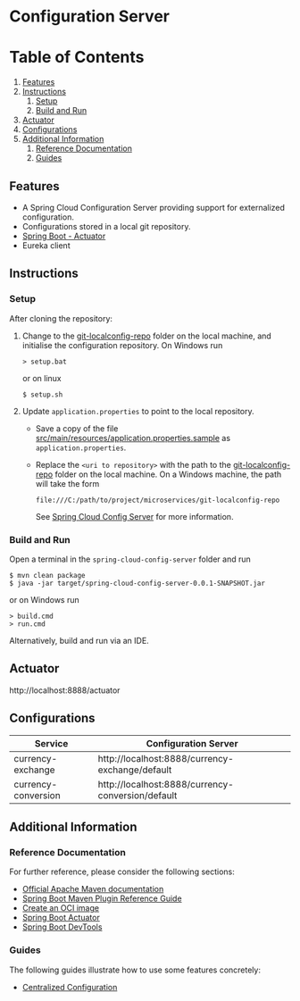 # Configuration Server

# Table of Contents
1. [Features](#features)
1. [Instructions](#instructions)
    1. [Setup](#setup)
    1. [Build and Run](#build-and-run)
1. [Actuator](#actuator)
1. [Configurations](#configurations)
1. [Additional Information](#additional-information)
   1. [Reference Documentation](#reference-documentation)
   1. [Guides](#guides)

## Features

- A Spring Cloud Configuration Server providing support for externalized configuration.
- Configurations stored in a local git repository.
- [Spring Boot - Actuator](http://localhost:8888/actuator)
- Eureka client

## Instructions
### Setup
After cloning the repository:
1. Change to the [git-localconfig-repo](git-localconfig-repo) folder on the local machine, and initialise the configuration repository. On Windows run

   ```
   > setup.bat
   ```
   or on linux
   ```
   $ setup.sh
   ```

2. Update `application.properties` to point to the local repository.
    - Save a copy of the file [src/main/resources/application.properties.sample](spring-cloud-config-server/src/main/resources/application.properties.sample)
      as `application.properties`.
    - Replace the `<uri to repository>` with the path to the [git-localconfig-repo](git-localconfig-repo) folder on the local machine.
      On a Windows machine, the path will take the form

        ```
        file:///C:/path/to/project/microservices/git-localconfig-repo
        ```
        See [Spring Cloud Config Server](https://cloud.spring.io/spring-cloud-config/multi/multi__spring_cloud_config_server.html#_spring_cloud_config_server)
      for more information.


### Build and Run
Open a terminal in the `spring-cloud-config-server` folder and run
```
$ mvn clean package
$ java -jar target/spring-cloud-config-server-0.0.1-SNAPSHOT.jar
```
or on Windows run
```
> build.cmd
> run.cmd
```
Alternatively, build and run via an IDE.

## Actuator
http://localhost:8888/actuator

## Configurations
|Service|Configuration Server|
|-------|--------------------|
|currency-exchange|http://localhost:8888/currency-exchange/default|
|currency-conversion|http://localhost:8888/currency-conversion/default|

## Additional Information

### Reference Documentation
For further reference, please consider the following sections:

* [Official Apache Maven documentation](https://maven.apache.org/guides/index.html)
* [Spring Boot Maven Plugin Reference Guide](https://docs.spring.io/spring-boot/docs/2.4.2/maven-plugin/reference/html/)
* [Create an OCI image](https://docs.spring.io/spring-boot/docs/2.4.2/maven-plugin/reference/html/#build-image)
* [Spring Boot Actuator](https://docs.spring.io/spring-boot/docs/2.4.2/reference/htmlsingle/#production-ready)
* [Spring Boot DevTools](https://docs.spring.io/spring-boot/docs/2.4.2/reference/htmlsingle/#using-boot-devtools)

### Guides
The following guides illustrate how to use some features concretely:

* [Centralized Configuration](https://spring.io/guides/gs/centralized-configuration/)
